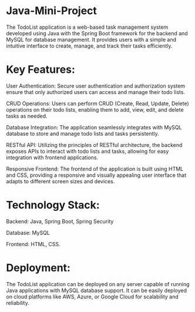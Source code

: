 # Java-Mini-Project
The TodoList application is a web-based task management system developed using Java with the Spring Boot framework for the backend and MySQL for database management. It provides users with a simple and intuitive interface to create, manage, and track their tasks efficiently.

# Key Features:

User Authentication: Secure user authentication and authorization system ensure that only authorized users can access and manage their todo lists.

CRUD Operations: Users can perform CRUD (Create, Read, Update, Delete) operations on their todo lists, enabling them to add, view, edit, and delete tasks as needed.

Database Integration: The application seamlessly integrates with MySQL database to store and manage todo lists and tasks persistently.

RESTful API: Utilizing the principles of RESTful architecture, the backend exposes APIs to interact with todo lists and tasks, allowing for easy integration with frontend applications.

Responsive Frontend: The frontend of the application is built using HTML and CSS, providing a responsive and visually appealing user interface that adapts to different screen sizes and devices.

# Technology Stack:

Backend: Java, Spring Boot, Spring Security

Database: MySQL

Frontend: HTML, CSS.

# Deployment:
The TodoList application can be deployed on any server capable of running Java applications with MySQL database support. It can be easily deployed on cloud platforms like AWS, Azure, or Google Cloud for scalability and reliability.

